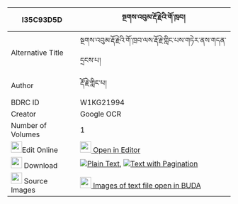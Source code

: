 |I35C93D5D|སྔགས་འབུམ་རྡོ་རྗེའི་གོ་ཁྲབ། 
| --- | --- 
|Alternative Title |སྔགས་འབུམ་རྡོ་རྗེའི་གོ་ཁྲབ་ལས་རྡོ་རྗེ་གླིང་པས་གཏེར་ནས་གདན་དྲངས་པ།
|Author| རྡོ་རྗེ་གླིང་པ།
|BDRC ID | W1KG21994
|Creator | Google OCR
|Number of Volumes| 1
|<img width="25" src="https://img.icons8.com/color/25/000000/edit-property.png">Edit Online| [<img width="25" src="https://avatars.githubusercontent.com/u/45091458?s=200&v=4"> Open in Editor](http://editor.openpecha.org/I35C93D5D)
|<img width="25" src="https://img.icons8.com/fluent/48/000000/download-2.png"/>  Download | [![](https://img.icons8.com/color/20/000000/txt.png)Plain Text](https://github.com/Openpecha/I35C93D5D/releases/download/v1/ngak_bum_dorje_i_gotrab_plain_I35C93D5D.zip), [![](https://img.icons8.com/color/20/000000/txt.png)Text with Pagination](https://github.com/Openpecha/I35C93D5D/releases/download/v1/ngak_bum_dorje_i_gotrab_pages_I35C93D5D.zip)
|<img width="25" src="https://img.icons8.com/plasticine/100/000000/pictures-folder.png"/>  Source Images | [<img width="25" src="https://library.bdrc.io/icons/BUDA-small.svg"> Images of text file open in BUDA](https://library.bdrc.io/show/bdr:W1KG21994)